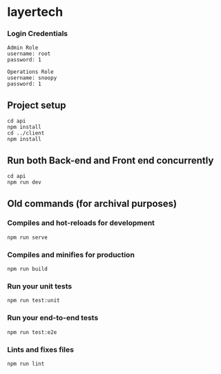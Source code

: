 # layertech

### Login Credentials

```
Admin Role
username: root
password: 1

Operations Role
username: snoopy
password: 1
```

## Project setup

```
cd api
npm install
cd ../client
npm install
```

## Run both Back-end and Front end concurrently

```
cd api
npm run dev
```

## Old commands (for archival purposes)

### Compiles and hot-reloads for development

```
npm run serve
```

### Compiles and minifies for production

```
npm run build
```

### Run your unit tests

```
npm run test:unit
```

### Run your end-to-end tests

```
npm run test:e2e
```

### Lints and fixes files

```
npm run lint
```
